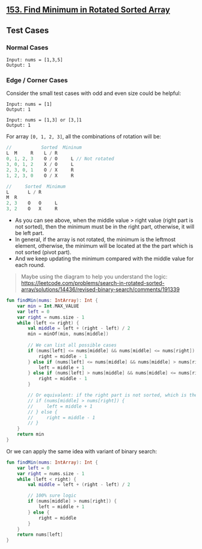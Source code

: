 ## [153. Find Minimum in Rotated Sorted Array](https://leetcode.com/problems/find-minimum-in-rotated-sorted-array/)

## Test Cases
### Normal Cases
```
Input: nums = [1,3,5]
Output: 1
```
### Edge / Corner Cases
Consider the small test cases with odd and even size could be helpful:
```
Input: nums = [1]
Output: 1

Input: nums = [1,3] or [3,]1
Output: 1
```

For array `[0, 1, 2, 3]`, all the combinations of rotation will be:

```js
//           Sorted  Mininum
L  M     R    L / R     
0, 1, 2, 3    O / O     L // Not rotated
3, 0, 1, 2    X / O     L
2, 3, 0, 1    O / X     R
1, 2, 3, 0    O / X     R
```

```js
//     Sorted  Minimum
L       L / R
M  R
2, 3    O   O     L
3, 2    O   X     R
```

* As you can see above, when the middle value > right value (right part is not sorted), then the minimum must be in the right part, otherwise, it will be left part. 
* In general, if the array is not rotated, the minimum is the leftmost element, otherwise, the minimum will be located at the the part which is not sorted (pivot part).
* And we keep updating the minimum compared with the middle value for each round.

> Maybe using the diagram to help you understand the logic: https://leetcode.com/problems/search-in-rotated-sorted-array/solutions/14436/revised-binary-search/comments/191339

```kotlin
fun findMin(nums: IntArray): Int {
    var min = Int.MAX_VALUE
    var left = 0
    var right = nums.size - 1
    while (left <= right) {
        val middle = left + (right - left) / 2
        min = minOf(min, nums[middle])
        
        // We can list all possible cases
        if (nums[left] <= nums[middle] && nums[middle] <= nums[right]) { // O / O:  L
            right = middle - 1
        } else if (nums[left] <= nums[middle] && nums[middle] > nums[right]) { // O / X: R
            left = middle + 1
        } else if (nums[left] > nums[middle] && nums[middle] <= nums[right]) { // X / O:  L
            right = middle - 1
        }

        // Or equivalent: if the right part is not sorted, which is the pivot part, the minimum must be in the right part.
        // if (nums[middle] > nums[right]) {
        //     left = middle + 1
        // } else {
        //     right = middle - 1
        // }
    }
    return min
}
```

Or we can apply the same idea with variant of binary search:

```kotlin
fun findMin(nums: IntArray): Int {
    var left = 0
    var right = nums.size - 1
    while (left < right) {
        val middle = left + (right - left) / 2

        // 100% sure logic 
        if (nums[middle] > nums[right]) {
            left = middle + 1
        } else {
            right = middle
        }
    }
    return nums[left]
}
```